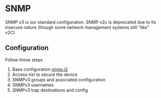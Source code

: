 # SNMP

SNMP v3 is our standard configuration. SNMP v2c is deprecated due to its insecure nature (though some network management systems still "like" v2C)

## Configuration

Follow these steps

1. Base configuration [snmp.j2](./snmp.j2)
1. Access-list to secure the device
1. SNMPv3 groups and associated configuration
1. SNMPv3 usernames
1. SNMPv3 trap destinations and config